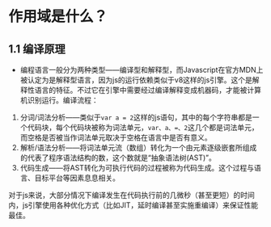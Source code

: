 # 作用域是什么？

## 1.1 编译原理
* 编程语言一般分为两种类型——编译型和解释型，而Javascript在官方MDN上被认定为是解释型语言，因为js的运行依赖类似于v8这样的js引擎。这个是解释性语言的特征。不过它在引擎中需要经过编译解释变成机器码，才能被计算机识别运行。编译流程：

1. 分词/词法分析——类似于`var a = 2`这样的js语句，其中的每个字符串都是一个代码块，每个代码块被称为词法单元，`var、a、=、2`这几个都是词法单元，而空格是否被当作词法单元取决于空格在语言中是否有意义。
2. 解析/语法分析——将词法单元流（数组）转化为一个由元素逐级嵌套所组成的代表了程序语法结构的数，这个数就是“抽象语法树(AST)”。
3. 代码生成——将AST转化为可执行代码的过程被称为代码生成。这个过程与语言、目标平台等因素息息相关。

对于js来说，大部分情况下编译发生在代码执行前的几微秒（甚至更短）的时间内，js引擎使用各种优化方式（比如JIT，延时编译甚至实施重编译）来保证性能最佳。
